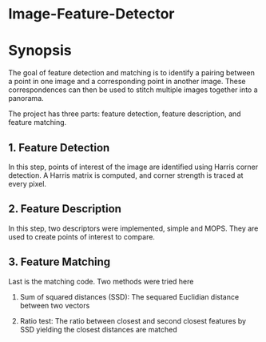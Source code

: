 # Image-Feature-Detector

# Synopsis

The goal of feature detection and matching is to identify a pairing between a point in one image and a corresponding point in another image. 
These correspondences can then be used to stitch multiple images together into a panorama.

The project has three parts: feature detection, feature description, and feature matching.

## 1. Feature Detection

In this step, points of interest of the image are identified using Harris corner detection. 
A Harris matrix is computed, and corner strength is traced at every pixel. 

## 2. Feature Description

In this step, two descriptors were implemented, simple and MOPS. 
They are used to create points of interest to compare.  

## 3. Feature Matching

Last is the matching code. Two methods were tried here

1) Sum of squared distances (SSD): The sequared Euclidian distance between two vectors

2) Ratio test: The ratio between closest and second closest features by SSD yielding the closest distances are matched
